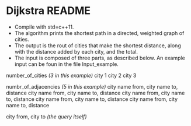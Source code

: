 # Dijkstra README

- Compile with std=c++11.
- The algorithm prints the shortest path in a directed, weighted graph of cities.
- The output is the rout of cities that make the shortest distance, along with the distance added by each city, and the total.
- The input is composed of three parts, as described below. An example input can be foun in the file Input_example.

number_of_cities                *(3 in this example)*
city 1
city 2
city 3

numbr_of_adjacencies            *(5 in this example)*
city name from, city name to, distance
city name from, city name to, distance
city name from, city name to, distance
city name from, city name to, distance
city name from, city name to, distance

city from, city to              *(the query itself)*
